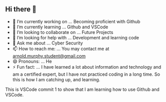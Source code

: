 ## Hi there 👋
- 🔭 I’m currently working on ... Becoming proficient with Github
- 🌱 I’m currently learning ... Github and VSCode
- 👯 I’m looking to collaborate on ... Future Projects
- 🤔 I’m looking for help with ... Development and learning code
- 💬 Ask me about ... Cyber Security 
- 📫 How to reach me: ... You may contact me at arnold.murphy.student@gmail.com
- 😄 Pronouns: ... He
- ⚡ Fun fact: ... I have learned a lot about information and technology and am a certified expert, but I have not practiced coding in a long time. So this is how I am catching up, and learning. 

This is VSCode commit 1 to show that I am learning how to use Github and VSCode.



<!--
**Arnold-P-Murphy/Arnold-P-Murphy** is a ✨ _special_ ✨ repository because its `README.md` (this file) appears on your GitHub profile.

Here are some ideas to get you started:


-->
